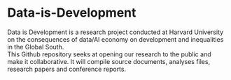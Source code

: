 # Data-is-Development
Data is Development is a research project conducted at Harvard University on the consequences of data/AI economy on development and inequalities in the Global South.  
This Github repository seeks at opening our research to the public and make it collaborative. It will compile source documents, analyses files, research papers and conference reports. 
